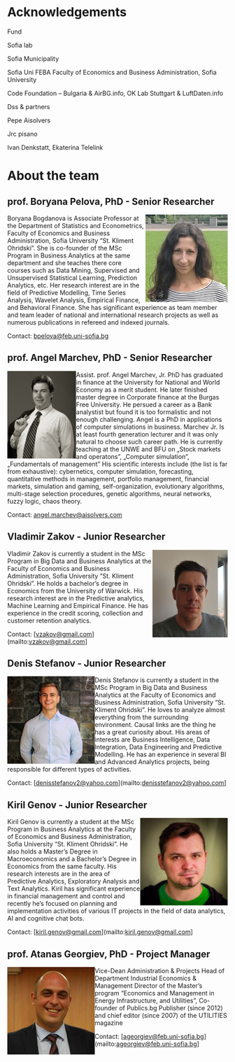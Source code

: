 # Acknowledgements

Fund

Sofia lab

Sofia Municipality

Sofia Uni FEBA
Faculty of Economics and Business Administration, Sofia University

Code Foundation – Bulgaria &amp; AirBG.info, OK Lab Stuttgart &amp; LuftDaten.info

Dss &amp; partners

Pepe Aisolvers

Jrc pisano

Ivan Denkstatt, Ekaterina Telelink


# About the team

## prof. Boryana Pelova, PhD - Senior Researcher
<img align="right" height="200" src="/media/b_pelova.jpg">

Boryana Bogdanova is Associate Professor at the Department of Statistics and Econometrics, Faculty of Economics and Business Administration, Sofia University “St. Kliment Ohridski”. She is co-founder of the MSc Program in Business Analytics at the same department and she teaches there core courses such as Data Mining, Supervised and Unsupervised Statistical Learning, Prediction Analytics, etc. Her research interest are in the field of Predictive Modelling, Time Series Analysis, Wavelet Analysis, Empirical Finance, and Behavioral Finance. She has significant experience as team member and team leader of national and international research projects as well as numerous publications in refereed and indexed journals.

Contact: [bpelova@feb.uni-sofia.bg](mailto:bpelova@feb.uni-sofia.bg)


## prof. Angel Marchev, PhD - Senior Researcher
<img align="left" height="200" src="/media/a_marchev.jpg">
Assist. prof. Angel Marchev, Jr. PhD has graduated in finance at the University for National and World Economy as a merit student. He later finished master degree in Corporate finance at the Burgas Free University. He persued a career as a Bank analystist but found it is too formalistic and not enough challenging. Angel is a PhD in applications of computer simulations in business. Marchev Jr. Is at least fourth  generation lecturer and it was only natural to choose such career path. He is currently teaching at the UNWE and BFU on „Stock markets and operatons”, „Computer simulation”, „Fundamentals of management”
His scientific interests include (the list is far from exhaustive): cybernetics, computer simulation, forecasting, quantitative methods in management, portfolio management, financial markets, simulation and gaming, self-organization, evolutionary algorithms, multi-stage selection procedures, genetic algorithms, neural networks, fuzzy logic, chaos theory.

Contact: [angel.marchev@aisolvers.com](mailto:angel.marchev@aisolvers.com)


## Vladimir Zakov - Junior Researcher
<img align="right" height="200" src="/media/vlado_zakov.jpg">
Vladimir Zakov is currently a student in the MSc Program in Big Data and Business Analytics at the Faculty of Economics and Business Administration, Sofia University “St. Kliment Ohridski”. He holds a bachelor’s degree in Economics from the University of Warwick. His research interest are in the Predictive analytics, Machine Learning and Empirical Finance. He has experience in the credit scoring, collection and customer retention analytics.

Contact: [vzakov@gmail.com](mailto:vzakov@gmail.com]


## Denis Stefanov - Junior Researcher
<img align="left" height="200" src="/media/denis_stefanov.jpg">
Denis Stefanov is currently a student in the MSc Program in Big Data and Business Analytics at the Faculty of Economics and Business Administration, Sofia University “St. Kliment Ohridski”. He loves to analyze almost everything from the surrounding environment. Causal links are the thing he has a great curiosity about. His areas of interests are Business Intelligence, Data Integration, Data Engineering and Predictive Modelling. He has an experience in several BI and Advanced Analytics projects, being responsible for different types of activities.

Contact: [denisstefanov2@yahoo.com](mailto:denisstefanov2@yahoo.com]


## Kiril Genov - Junior Researcher
<img align="right" height="200" src="/media/kiril_genov.jpg">
Kiril Genov is currently a student at the MSc Program in Business Analytics at the Faculty of Economics and Business Administration, Sofia University “St. Kliment Ohridski”. He also holds a Master’s Degree in Macroeconomics and a Bachelor’s Degree in Economics from the same faculty. His research interests are in the area of Predictive Analytics, Exploratory Analysis and Text Analytics. Kiril has significant experience in financial management and control and recently he’s focused on planning and implementation activities of various IT projects in the field of data analytics, AI and cognitive chat bots.

Contact: [kiril.genov@gmail.com](mailto:kiril.genov@gmail.com]


## prof. Atanas Georgiev, PhD - Project Manager
<img align="left" height="200" src="/media/atanas_georgiev.jpg">
Vice-Dean Administration & Projects
Head of Department Industrial Economics & Management
Director of the Master’s program “Economics and Management in Energy
Infrastructure, and Utilities”, Co-founder of Publics.bg
Publisher (since 2012) and chief editor (since 2007) of the UTILITIES magazine

Contact: [ageorgiev@feb.uni-sofia.bg](mailto:ageorgiev@feb.uni-sofia.bg]
